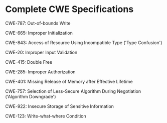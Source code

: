

# Complete CWE Specifications

CWE-787: Out-of-bounds Write

CWE-665: Improper Initialization

CWE-843: Access of Resource Using Incompatible Type ('Type Confusion')

CWE-20: Improper Input Validation

CWE-415: Double Free

CWE-285: Improper Authorization

CWE-401: Missing Release of Memory after Effective Lifetime

CWE-757: Selection of Less-Secure Algorithm During Negotiation ('Algorithm Downgrade')

CWE-922: Insecure Storage of Sensitive Information

CWE-123: Write-what-where Condition